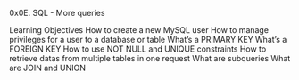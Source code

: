 0x0E. SQL - More queries

Learning Objectives
How to create a new MySQL user
How to manage privileges for a user to a database or table
What’s a PRIMARY KEY
What’s a FOREIGN KEY
How to use NOT NULL and UNIQUE constraints
How to retrieve datas from multiple tables in one request
What are subqueries
What are JOIN and UNION
